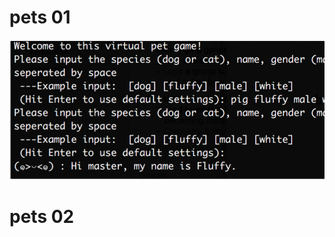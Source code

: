 
# pets 01

![](https://github.com/linbearababy/python-learning/blob/master/python%20projects/project01/%E5%B1%8F%E5%B9%95%E5%BF%AB%E7%85%A7%202019-05-23%2016.36.10.png)

# pets 02
